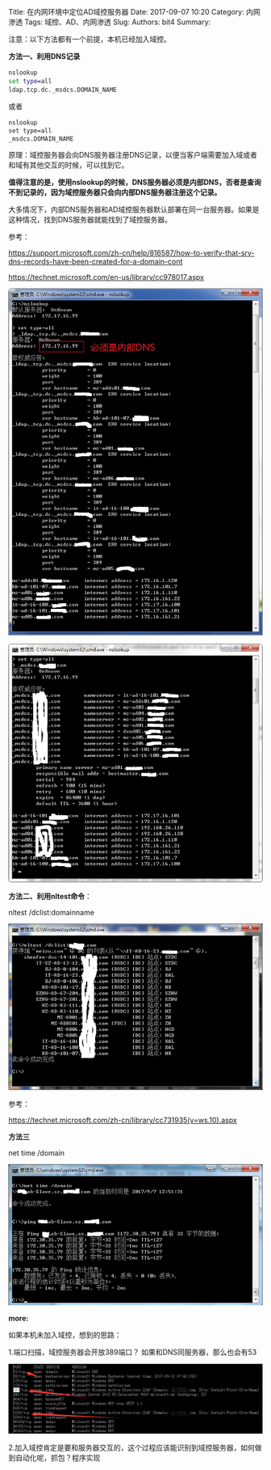Title: 在内网环境中定位AD域控服务器
Date: 2017-09-07 10:20
Category: 内网渗透
Tags: 域控、AD、内网渗透
Slug: 
Authors: bit4
Summary: 

注意：以下方法都有一个前提，本机已经加入域控。

 

**方法一、利用DNS记录**

```cmd
nslookup
set type=all
ldap.tcp.dc._msdcs.DOMAIN_NAME
```

或者

```
nslookup
set type=all
_msdcs.DOMAIN_NAME
```

 

原理：域控服务器会向DNS服务器注册DNS记录，以便当客户端需要加入域或者和域有其他交互的时候，可以找到它。

 

**值得注意的是，使用nslookup的时候，DNS服务器必须是内部DNS，否者是查询不到记录的，因为域控服务器只会向内部DNS服务器注册这个记录。**

 

大多情况下，内部DNS服务器和AD域控服务器默认部署在同一台服务器。如果是这种情况，找到DNS服务器就能找到了域控服务器。

 

参考：

<https://support.microsoft.com/zh-cn/help/816587/how-to-verify-that-srv-dns-records-have-been-created-for-a-domain-cont>

<https://technet.microsoft.com/en-us/library/cc978017.aspx>

 ![img](img/FindADserver/1.png)

![img](img/FindADserver/2.png)

 

 

**方法二、利用nltest命令**：

 

nltest /dclist:domainname

 

![img](img/FindADserver/3.png)

参考：

<https://technet.microsoft.com/zh-cn/library/cc731935(v=ws.10).aspx>

 

 **方法三**

 

net time /domain

 

![img](img/FindADserver/4.png)

 

**more:**

如果本机未加入域控，想到的思路：

1.端口扫描，域控服务器会开放389端口？ 如果和DNS同服务器，那么也会有53

![img](img/FindADserver/5.png)

2.加入域控肯定是要和服务器交互的，这个过程应该能识别到域控服务器，如何做到自动化呢，抓包？程序实现